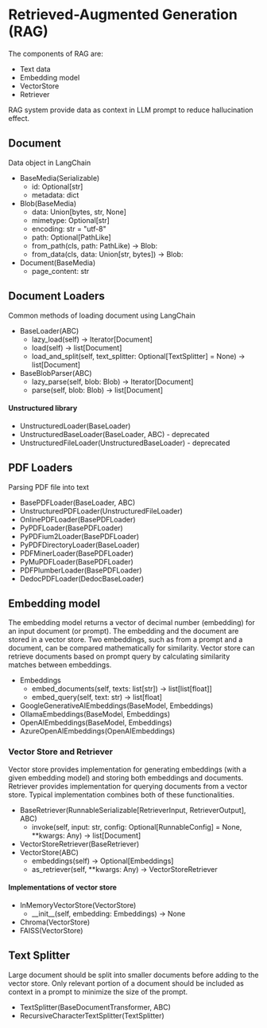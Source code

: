 # Retrieved-Augmented Generation (RAG)

The components of RAG are:

- Text data
- Embedding model
- VectorStore
- Retriever

RAG system provide data as context in LLM prompt to reduce hallucination effect.

## Document

Data object in LangChain

- BaseMedia(Serializable)
    - id: Optional[str]
    - metadata: dict
- Blob(BaseMedia)
    - data: Union[bytes, str, None]
    - mimetype: Optional[str]
    - encoding: str = "utf-8"
    - path: Optional[PathLike]
    - from_path(cls, path: PathLike) -> Blob:
    - from_data(cls, data: Union[str, bytes]) -> Blob:
- Document(BaseMedia)
    - page_content: str

## Document Loaders

Common methods of loading document using LangChain

- BaseLoader(ABC)
    - lazy_load(self) -> Iterator[Document]
    - load(self) -> list[Document]
    - load_and_split(self, text_splitter: Optional[TextSplitter] = None) -> list[Document]
- BaseBlobParser(ABC)
    - lazy_parse(self, blob: Blob) -> Iterator[Document]
    - parse(self, blob: Blob) -> list[Document]

#### Unstructured library

- UnstructuredLoader(BaseLoader)
- UnstructuredBaseLoader(BaseLoader, ABC) - deprecated
- UnstructuredFileLoader(UnstructuredBaseLoader) - deprecated

## PDF  Loaders

Parsing PDF file into text

- BasePDFLoader(BaseLoader, ABC)
- UnstructuredPDFLoader(UnstructuredFileLoader)
- OnlinePDFLoader(BasePDFLoader)
- PyPDFLoader(BasePDFLoader)
- PyPDFium2Loader(BasePDFLoader)
- PyPDFDirectoryLoader(BaseLoader)
- PDFMinerLoader(BasePDFLoader)
- PyMuPDFLoader(BasePDFLoader)
- PDFPlumberLoader(BasePDFLoader)
- DedocPDFLoader(DedocBaseLoader)

## Embedding model

The embedding model returns a vector of decimal number (embedding) for an input document (or prompt). The embedding and the document are stored in a vector store. Two embeddings, such as from a prompt and a document, can be compared mathematically for similarity. Vector store can retrieve documents based on prompt query by calculating similarity matches between embeddings. 

- Embeddings
    - embed_documents(self, texts: list[str]) -> list[list[float]]
    - embed_query(self, text: str) -> list[float]
- GoogleGenerativeAIEmbeddings(BaseModel, Embeddings)
- OllamaEmbeddings(BaseModel, Embeddings)
- OpenAIEmbeddings(BaseModel, Embeddings)
- AzureOpenAIEmbeddings(OpenAIEmbeddings)

### Vector Store and Retriever

Vector store provides implementation for generating embeddings (with a given embedding model) and storing both embeddings and documents. Retriever provides implementation for querying documents from a vector store. Typical implementation combines both of these functionalities.

- BaseRetriever(RunnableSerializable[RetrieverInput, RetrieverOutput], ABC)
    - invoke(self, input: str, config: Optional[RunnableConfig] = None, **kwargs: Any) -> list[Document]
- VectorStoreRetriever(BaseRetriever)
- VectorStore(ABC)
    - embeddings(self) -> Optional[Embeddings]
    - as_retriever(self, **kwargs: Any) -> VectorStoreRetriever

#### Implementations of vector store

- InMemoryVectorStore(VectorStore)
    - \_\_init__(self, embedding: Embeddings) -> None
- Chroma(VectorStore)
- FAISS(VectorStore)

## Text Splitter

Large document should be split into smaller documents before adding to the vector store. Only relevant portion of a document should be included as context in a prompt to minimize the size of the prompt.

- TextSplitter(BaseDocumentTransformer, ABC)
- RecursiveCharacterTextSplitter(TextSplitter)
